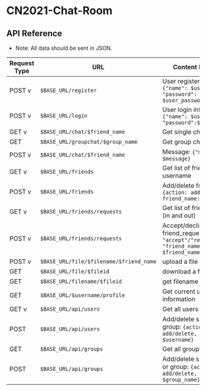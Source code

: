 # CN2021-Chat-Room

## API Reference

* Note: All data should be sent in JSON.

| Request Type  | URL | Content Description |
| ------------- | ------------- | --------------- |
| POST v | `$BASE_URL/register` | User register inforamtion: `{"name": $username, "password": $user_password}` |
| POST  v | `$BASE_URL/login` | User login information: `{"name": $username, "password":$user_password}` |
| GET  v | `$BASE_URL/chat/$friend_name` | Get single chat history |
| GET | `$BASE_URL/groupchat/$group_name` | Get group chat history |
| POST v | `$BASE_URL/chat/$friend_name` | Message: `{"message" : $message}`|
| GET v | `$BASE_URL/friends` | Get list of friends of username |
| POST v | `$BASE_URL/friends` | Add/delete friends: `{action: add/delete, friend_name: friend_name}` |
| GET v | `$BASE_URL/friends/requests` | Get list of friend requests (in and out) |
| POST v | `$BASE_URL/friends/requests` | Accept/decline friend_request: `{"action": "accept"/"reject", "friend_name": $friend_name}` |
| POST v | `$BASE_URL/file/$filename/$friend_name` | upload a file |
| GET | `$BASE_URL/file/$fileid` | download a file |
| GET | `$BASE_URL/filename/$fileid` | get filename by id |
| GET | `$BASE_URL/$username/profile` | Get current user profile information |
| GET v | `$BASE_URL/api/users` | Get all users |
| POST | `$BASE_URL/api/users` | Add/delete specific user or group: `{action: add/delete, username: $username}` |
| GET | `$BASE_URL/api/groups` | Get all groups |
| POST | `$BASE_URL/api/groups` | Add/delete specific group or group: `{action: add/delete, group_name: $group_name}` |
